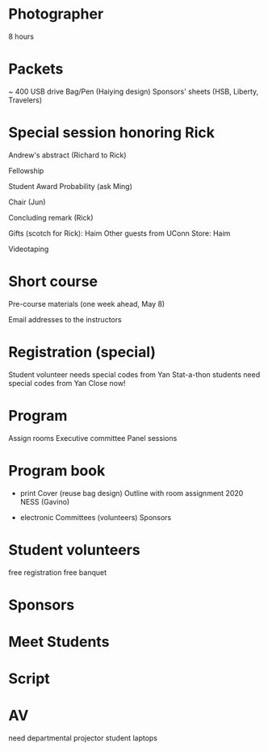 # Photographer

8 hours

# Packets

~ 400
USB drive
Bag/Pen (Haiying design)
Sponsors' sheets (HSB, Liberty, Travelers)

# Special session honoring Rick

Andrew's abstract (Richard to Rick)

Fellowship 

Student Award Probability (ask Ming)

Chair (Jun)

Concluding remark (Rick)

Gifts (scotch for Rick): Haim
Other guests from UConn Store: Haim

Videotaping


# Short course

Pre-course materials (one week ahead, May 8)

Email addresses to the instructors


# Registration (special)

Student volunteer needs special codes from Yan
Stat-a-thon students need special codes from Yan
Close now!

# Program

Assign rooms
Executive committee
Panel sessions

# Program book

+ print
Cover (reuse bag design)
Outline with room assignment
2020 NESS (Gavino)

+ electronic
Committees (volunteers)
Sponsors

# Student volunteers
free registration
free banquet

# Sponsors

# Meet Students

# Script


# AV

need departmental projector
student laptops

